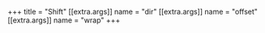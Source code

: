 +++
title = "Shift"
[[extra.args]]
name = "dir"
[[extra.args]]
name = "offset"
[[extra.args]]
name = "wrap"
+++